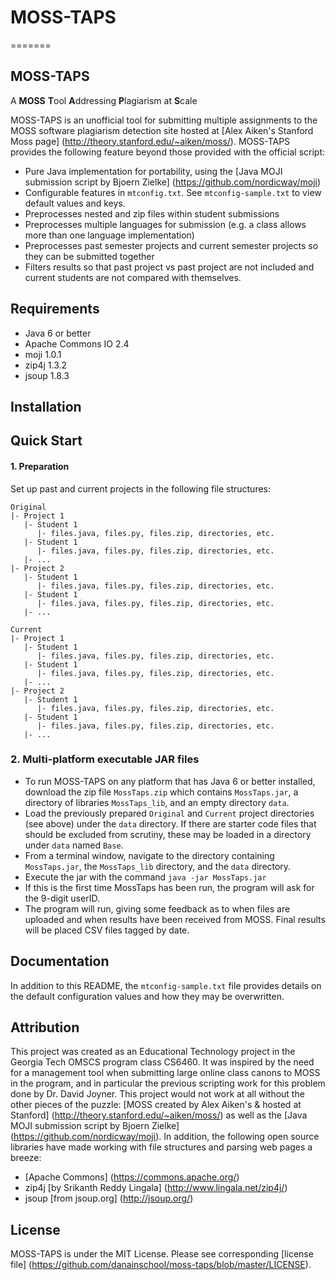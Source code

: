 # MOSS-TAPS
=======
## MOSS-TAPS
A **MOSS** **T**ool **A**ddressing **P**lagiarism at **S**cale

MOSS-TAPS is an unofficial tool for submitting multiple assignments to the MOSS software plagiarism detection site hosted at [Alex Aiken's Stanford Moss page] (http://theory.stanford.edu/~aiken/moss/).  MOSS-TAPS provides the following feature beyond those provided with the official script:
*   Pure Java implementation for portability, using the [Java MOJI submission script by Bjoern Zielke] (https://github.com/nordicway/moji)
*   Configurable features in  `mtconfig.txt`.  See `mtconfig-sample.txt` to view default values and keys.
*   Preprocesses nested and zip files within student submissions
*   Preprocesses multiple languages for submission (e.g. a class allows more than one language implementation)
*   Preprocesses past semester projects and current semester projects so they can be submitted together
*   Filters results so that past project vs past project are not included and current students are not compared with themselves.

## Requirements
* Java 6 or better
* Apache Commons IO 2.4
* moji 1.0.1
* zip4j 1.3.2
* jsoup 1.8.3

## Installation
## Quick Start

#### 1. Preparation
Set up past and current projects in the following file structures:

```
Original
|- Project 1
   |- Student 1
      |- files.java, files.py, files.zip, directories, etc.
   |- Student 1
      |- files.java, files.py, files.zip, directories, etc.
   |- ...
|- Project 2
   |- Student 1
      |- files.java, files.py, files.zip, directories, etc.
   |- Student 1
      |- files.java, files.py, files.zip, directories, etc.
   |- ...
   
Current
|- Project 1
   |- Student 1
      |- files.java, files.py, files.zip, directories, etc.
   |- Student 1
      |- files.java, files.py, files.zip, directories, etc.
   |- ...
|- Project 2
   |- Student 1
      |- files.java, files.py, files.zip, directories, etc.
   |- Student 1
      |- files.java, files.py, files.zip, directories, etc.
   |- ...
```
### 2. Multi-platform executable JAR files
* To run MOSS-TAPS on any platform that has Java 6 or better installed, download the zip file `MossTaps.zip` which contains `MossTaps.jar`, a directory of libraries `MossTaps_lib`, and an empty directory `data`.  
* Load the previously prepared `Original` and `Current` project directories (see above) under the `data` directory.  If there are starter code files that should be excluded from scrutiny, these may be loaded in a directory under `data` named `Base`.
* From a terminal window, navigate to the directory containing `MossTaps.jar`, the `MossTaps_lib` directory, and the `data` directory.  
*  Execute  the jar with the command `java -jar MossTaps.jar`
*  If this is the first time MossTaps has been run, the program will ask for the 9-digit userID.
*  The program will run, giving some feedback as to when files are uploaded and when results have been received from MOSS.  Final results will be placed CSV files tagged by date.

## Documentation
In addition to this README, the `mtconfig-sample.txt` file provides details on the default configuration values and how they may be overwritten. 
## Attribution
This project was created as an Educational Technology project in the Georgia Tech OMSCS program class CS6460.  It was inspired by the need for a management tool when submitting large online class canons to MOSS in the program, and in particular the previous scripting work for this problem done by Dr. David Joyner.
This project would not work at all without the other pieces of the puzzle: [MOSS created by Alex Aiken's & hosted at Stanford] (http://theory.stanford.edu/~aiken/moss/) as well as the [Java MOJI submission script by Bjoern Zielke] (https://github.com/nordicway/moji).  In addition, the following open source libraries have made working with file structures and parsing web pages a breeze:
* [Apache Commons] (https://commons.apache.org/)
* zip4j [by Srikanth Reddy Lingala] (http://www.lingala.net/zip4j/)
* jsoup [from jsoup.org] (http://jsoup.org/)

## License
MOSS-TAPS is under the MIT License.  Please see corresponding [license file] (https://github.com/danainschool/moss-taps/blob/master/LICENSE).

